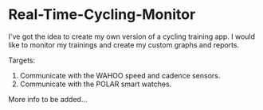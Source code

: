 # Real-Time-Cycling-Monitor

I've got the idea to create my own version of a cycling training app.
I would like to monitor my trainings and create my custom graphs and reports.

Targets:
1. Communicate with the WAHOO speed and cadence sensors.
2. Communicate with the POLAR smart watches.

More info to be added...
